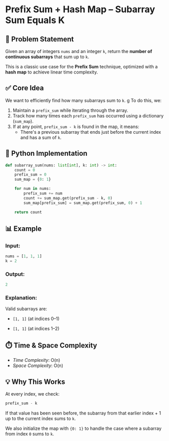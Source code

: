 # Prefix Sum + Hash Map – Subarray Sum Equals K

## 🧠 Problem Statement

Given an array of integers `nums` and an integer `k`, return the **number of continuous subarrays** that sum up to `k`.

This is a classic use case for the **Prefix Sum** technique, optimized with a **hash map** to achieve linear time complexity.

## ✅ Core Idea

We want to efficiently find how many subarrays sum to `k`.
g
To do this, we:
1. Maintain a `prefix_sum` while iterating through the array.
2. Track how many times each `prefix_sum` has occurred using a dictionary (`sum_map`).
3. If at any point, `prefix_sum - k` is found in the map, it means:
   - There's a previous subarray that ends just before the current index and has a sum of `k`.


## 🔧 Python Implementation

```python
def subarray_sum(nums: list[int], k: int) -> int:
    count = 0
    prefix_sum = 0
    sum_map = {0: 1}

    for num in nums:
        prefix_sum += num
        count += sum_map.get(prefix_sum - k, 0)
        sum_map[prefix_sum] = sum_map.get(prefix_sum, 0) + 1

    return count
```

## 📊 Example
### Input:
```python
nums = [1, 1, 1]
k = 2
```
### Output:
```python
2
```

### Explanation:

Valid subarrays are:

- `[1, 1]` (at indices 0–1)

- `[1, 1]` (at indices 1–2)

## ⏱️ Time & Space Complexity

- *Time Complexity*: O(n)
- *Space Complexity*: O(n)

## 💡 Why This Works
At every index, we check:
```python
prefix_sum - k
```
If that value has been seen before, the subarray from that earlier index + 1 up to the current index sums to `k`.

We also initialize the map with `{0: 1}` to handle the case where a subarray from index `0` sums to `k`.

